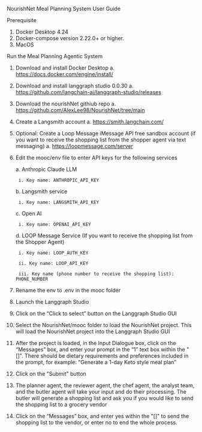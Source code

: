 NourishNet Meal Planning System User Guide

Prerequisite
1. Docker Desktop 4.24
2. Docker-compose version 2.22.0+ or higher.
3. MacOS 



Run the Meal Planning Agentic System
1. Download and install Docker Desktop a. https://docs.docker.com/engine/install/
2. Download and install langgraph studio 0.0.30 a. https://github.com/langchain-ai/langgraph-studio/releases
3. Download the nourishNet githiub repo a. https://github.com/AlexLee98/NourishNet/tree/main
4. Create a Langsmith account a. https://smith.langchain.com/
5. Optional: Create a Loop Message iMessage API free sandbox account (if you want to receive the shopping list from the shopper agent via text messaging) a. https://loopmessage.com/server
6. Edit the mooc/env file to enter API keys for the following services
   
	a. Anthropic Claude LLM

		i. Key name: ANTHROPIC_API_KEY

	b. Langsmith service

		i. Key name: LANGSMITH_API_KEY

	c. Open AI

		i. Key name: OPENAI_API_KEY

	d. LOOP Message Service (If you want to receive the shopping list from the Shopper Agent)

		i. Key name: LOOP_AUTH_KEY

		ii. Key name: LOOP_API_KEY

		iii. Key name (phone number to receive the shopping list): PHONE_NUMBER

8. Rename the env to .env in the mooc folder
9. Launch the Langgraph Studio
10. Click on the “Click to select” button on the Langgraph Studio GUI
11. Select the NourishNet/mooc folder to load the NourishNet project. This will load the NourishNet project into the Langgraph Studio GUI
12. After the project is loaded, in the Input Dialogue box, click on the “Messages” box, and enter your prompt in the “1” text box within the "[]". There should be dietary requirements and preferences included in the prompt, for example: “Generate a 1-day Keto style meal plan”
13. Click on the "Submit" button
14. The planner agent, the reviewer agent, the chef agent, the analyst team, and the butler agent will take your input and do their processing. The butler will generate a shopping list and ask you if you would like to send the shopping list to a grocery vendor
15. Click on the “Messages” box, and enter yes within the "[]" to send the shopping list to the vendor, or enter no to end the whole process. 
